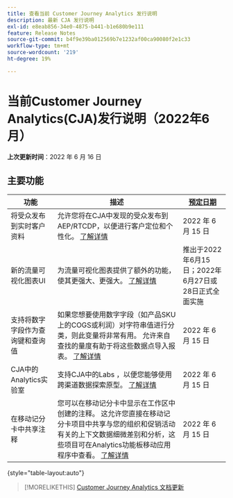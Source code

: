 ```yaml
---
title: 查看当前 Customer Journey Analytics 发行说明
description: 最新 CJA 发行说明
exl-id: e8eab856-34e0-4875-b441-b1e680b9e111
feature: Release Notes
source-git-commit: b4f9e39ba012569b7e1232af00ca90080f2e1c33
workflow-type: tm+mt
source-wordcount: '219'
ht-degree: 19%

---
```


# 当前Customer Journey Analytics(CJA)发行说明（2022年6月）

**上次更新时间**：2022 年 6 月 16 日

## 主要功能

| 功能 | 描述 | [预定日期](/help/release-notes/releases.md) |
| ----------- | ---------- | ----- |
| 将受众发布到实时客户资料 | 允许您将在CJA中发现的受众发布到AEP/RTCDP，以便进行客户定位和个性化。 [了解详情](https://experienceleague.adobe.com/docs/analytics-platform/using/cja-components/audiences/audiences-overview.html?lang=en) | 2022 年 6 月 15 日 |
| 新的流量可视化图表UI | 为流量可视化图表提供了额外的功能，使其更强大、更强大。 [了解详情](/help/analysis-workspace/visualizations/c-flow/create-flow.md) | 推出于2022年6月15日；2022年6月27日或28日正式全面实施 |
| 支持将数字字段作为查询键和查询值 | 如果您想要使用数字字段（如产品SKU上的COGS或利润）对字符串值进行分类，则此变量将非常有用。 允许来自查找的量度有助于将这些数据点导入报表。 [了解详情](https://experienceleague.adobe.com/docs/analytics-platform/using/cja-connections/create-connection.html#numeric) | 2022 年 6 月 15 日 |
| CJA中的Analytics实验室 | 支持CJA中的Labs ，以便您能够使用跨渠道数据探索原型。 [了解详情](/help/labs/labs.md) | 2022 年 6 月 15 日 |
| 在移动记分卡中共享注释 | 您可以在移动记分卡中显示在工作区中创建的注释。 这允许您直接在移动记分卡项目中共享与您的组织和促销活动有关的上下文数据细微差别和分析，这些项目可在Analytics功能板移动应用程序中查看。 [了解详情](/help/components/annotations/mobile-annotations.md) | 2022 年 6 月 15 日 |

{style=&quot;table-layout:auto&quot;}

>[!MORELIKETHIS]
>[Customer Journey Analytics 文档更新](/help/release-notes/doc-changes.md)
